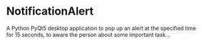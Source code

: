 # NotificationAlert
A Python PyQt5 desktop application to pop up an alert at the specified time for 15 seconds, to aware the person about some important task...
